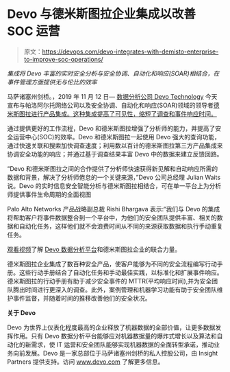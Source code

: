 # Devo 与德米斯图拉企业集成以改善 SOC 运营

> 原文：<https://devops.com/devo-integrates-with-demisto-enterprise-to-improve-soc-operations/>

*集成将 Devo 丰富的实时安全分析与安全协调、自动化和响应(SOAR)相结合，在事件管理方面提供无与伦比的效率*

马萨诸塞州剑桥。，2019 年 11 月 12 日— [数据分析公司 Devo Technology](https://www.devo.com/) 今天宣布与帕洛阿尔托网络公司以及安全协调、自动化和响应(SOAR)领域的领导者[德米斯图拉进行产品集成。这种集成提高了可见性，缩短了调查和事件响应时间。](https://www.demisto.com/)

通过提供更好的工作流程，Devo 和德米斯图拉增强了分析师的能力，并提高了安全运营中心(SOC)的效率。Devo 和德米斯图拉一起使用 Devo 强大的查询功能，通过快速关联和搜索加快调查速度；利用数以百计的德米斯图拉第三方产品集成来协调安全功能的响应；并通过基于调查结果丰富 Devo 中的数据来建立反馈回路。

“Devo 和德米斯图拉之间的合作提供了分析师快速获得新见解和自动响应所需的数据和背景，解决了分析师倦怠的一个关键来源，”Devo 公司总经理 Julian Waits 说。Devo 的实时信息安全智能分析与德米斯图拉相结合，可在单一平台上为分析师提供事件生命周期的全面视图

Palo Alto Networks 产品战略副总裁 Rishi Bhargava 表示:“我们与 Devo 的集成将帮助客户将事件数据整合到一个平台中，为他们的安全团队提供丰富、相关的数据和自动化任务，这样他们就不会浪费时间从不同的来源获取数据和执行手动重复任务。

[观看视频](https://go.devo.com/devo-demisto-integration-demo)了解 [Devo 数据分析平台](https://www.devo.com/platform/)和德米斯图拉企业的联合力量。

德米斯图拉企业集成了数百种安全产品，使客户能够为不同的安全流程编写行动手册。这些行动手册结合了自动化任务和手动最佳实践，以标准化和扩展事件响应。德米斯图拉的行动手册有助于减少安全事件的 MTTR(平均响应时间),并为安全团队腾出时间进行更深入的调查。此外，案例管理和机器学习功能有助于安全团队维护事件监督，并随着时间的推移改善他们的安全状况。

**关于 Devo**

Devo 为世界上仪表化程度最高的企业释放了机器数据的全部价值，让更多数据发挥作用。只有 Devo 数据分析平台能够应对机器数据量的爆炸式增长以及算法和自动化的新需求，使 IT 运营和安全团队能够实现机器数据的全面转型承诺，推动业务向前发展。Devo 是一家总部位于马萨诸塞州剑桥的私人控股公司，由 Insight Partners 提供支持。访问 www.devo.com 了解更多信息。